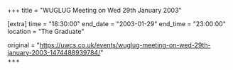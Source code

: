 +++
title = "WUGLUG Meeting on Wed 29th January 2003"

[extra]
time = "18:30:00"
end_date = "2003-01-29"
end_time = "23:00:00"
location = "The Graduate"

original = "https://uwcs.co.uk/events/wuglug-meeting-on-wed-29th-january-2003-1474488939784/"    
+++



